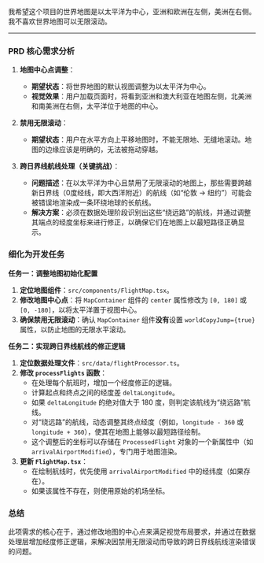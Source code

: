 我希望这个项目的世界地图是以太平洋为中心，亚洲和欧洲在左侧，美洲在右侧。我不喜欢世界地图可以无限滚动。

---

### PRD 核心需求分析

1.  **地图中心点调整**：
    *   **期望状态**：将世界地图的默认视图调整为以太平洋为中心。
    *   **视觉效果**：用户加载页面时，将看到亚洲和澳大利亚在地图左侧，北美洲和南美洲在右侧，太平洋位于地图的中心。

2.  **禁用无限滚动**：
    *   **期望状态**：用户在水平方向上平移地图时，不能无限地、无缝地滚动。地图的边缘应该是明确的，无法被拖动穿越。

3.  **跨日界线航线处理（关键挑战）**：
    *   **问题描述**：在以太平洋为中心且禁用了无限滚动的地图上，那些需要跨越新日界线（0度经线，即大西洋附近）的航线（如“伦敦 -> 纽约”）可能会被错误地渲染成一条环绕地球的长航线。
    *   **解决方案**：必须在数据处理阶段识别出这些“绕远路”的航线，并通过调整其端点的经度坐标来进行修正，以确保它们在地图上以最短路径正确显示。

### 细化为开发任务

**任务一：调整地图初始化配置**

1.  **定位地图组件**：`src/components/FlightMap.tsx`。
2.  **修改地图中心点**：将 `MapContainer` 组件的 `center` 属性修改为 `[0, 180]` 或 `[0, -180]`，以将太平洋置于视图中心。
3.  **确保禁用无限滚动**：确认 `MapContainer` 组件**没有**设置 `worldCopyJump={true}` 属性，以防止地图的无限水平滚动。

**任务二：实现跨日界线航线的修正逻辑**

1.  **定位数据处理文件**：`src/data/flightProcessor.ts`。
2.  **修改 `processFlights` 函数**：
    *   在处理每个航班时，增加一个经度修正的逻辑。
    *   计算起点和终点之间的经度差 `deltaLongitude`。
    *   如果 `deltaLongitude` 的绝对值大于 180 度，则判定该航线为“绕远路”航线。
    *   对“绕远路”的航线，动态调整其终点经度（例如，`longitude - 360` 或 `longitude + 360`），使其在地图上能够以最短路径绘制。
    *   这个调整后的坐标可以存储在 `ProcessedFlight` 对象的一个新属性中（如 `arrivalAirportModified`），专门用于地图渲染。
3.  **更新 `FlightMap.tsx`**：
    *   在绘制航线时，优先使用 `arrivalAirportModified` 中的经纬度（如果存在）。
    *   如果该属性不存在，则使用原始的机场坐标。

### 总结

此项需求的核心在于，通过修改地图的中心点来满足视觉布局要求，并通过在数据处理层增加经度修正逻辑，来解决因禁用无限滚动而导致的跨日界线航线渲染错误的问题。
